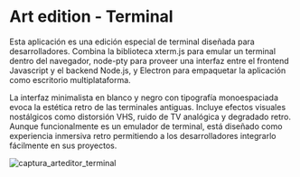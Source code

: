 # Art edition - Terminal

Esta aplicación es una edición especial de terminal diseñada para desarrolladores. Combina la biblioteca xterm.js para emular un terminal dentro del navegador, node-pty para proveer una interfaz entre el frontend Javascript y el backend Node.js, y Electron para empaquetar la aplicación como escritorio multiplataforma.

La interfaz minimalista en blanco y negro con tipografía monoespaciada evoca la estética retro de las terminales antiguas. Incluye efectos visuales nostálgicos como distorsión VHS, ruido de TV analógica y degradado retro. Aunque funcionalmente es un emulador de terminal, está diseñado como experiencia inmersiva retro permitiendo a los desarrolladores integrarlo fácilmente en sus proyectos.

![captura_arteditor_terminal](https://github.com/arturo21/my-node-pty-xterm-electron-terminal/assets/6676774/143ea0b9-7b9b-4e53-a996-36d5ce67e3f9)
